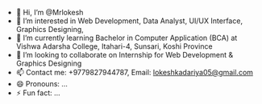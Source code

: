 - 👋 Hi, I’m @Mrlokesh
- 👀 I’m interested in Web Development, Data Analyst, UI/UX Interface, Graphics Designing, 
- 🌱 I’m currently learning Bachelor in Computer Application (BCA) at Vishwa Adarsha College, Itahari-4, Sunsari, Koshi Province 
- 💞️ I’m looking to collaborate on Internship for Web Development & Graphics Designing
- 📫 Contact me: +9779827944787, Email: lokeshkadariya05@gmail.com
- 😄 Pronouns: ...
- ⚡ Fun fact: ...

<!---
mrkadariya/mrkadariya is a ✨ special ✨ repository because its `README.md` (this file) appears on your GitHub profile.
You can click the Preview link to take a look at your changes.
--->

